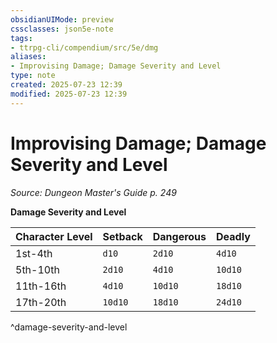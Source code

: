 ```yaml
---
obsidianUIMode: preview
cssclasses: json5e-note
tags:
- ttrpg-cli/compendium/src/5e/dmg
aliases:
- Improvising Damage; Damage Severity and Level
type: note
created: 2025-07-23 12:39
modified: 2025-07-23 12:39
---
```

# Improvising Damage; Damage Severity and Level
*Source: Dungeon Master's Guide p. 249* 

**Damage Severity and Level**

| Character Level | Setback | Dangerous | Deadly |
|-----------------|---------|-----------|--------|
| 1st-4th | `d10` | `2d10` | `4d10` |
| 5th-10th | `2d10` | `4d10` | `10d10` |
| 11th-16th | `4d10` | `10d10` | `18d10` |
| 17th-20th | `10d10` | `18d10` | `24d10` |
^damage-severity-and-level